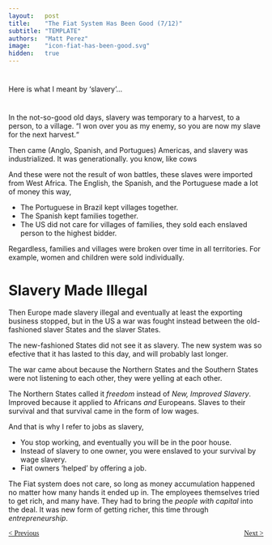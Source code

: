 ```yaml
---
layout:   post
title:    "The Fiat System Has Been Good (7/12)"
subtitle: "TEMPLATE"
authors:  "Matt Perez"
image:    "icon-fiat-has-been-good.svg"
hidden:   true
---
```


<div style="display:none; ">
 <p>Time for an alternative.</p>
</div>

<h1></h1>
 <p>Here is what I meant by &lsquo;slavery&rsquo;&hellip;</p>

<h1></h1>
 <p>In the not-so-good old days, slavery was temporary to a harvest, to a person, to a village. &ldquo;I won over you as my enemy, so you are now my slave for the next harvest.&ldquo;</p>
 <p>Then came (Anglo, Spanish, and Portugues) Americas, and slavery was industrialized. It was generationally. you know, <span id="_standout">like cows</span></p>
 <p>And these were not the result of won battles, these slaves were imported from West Africa. The English, the Spanish, and the Portuguese made a lot of money this way,</p>
  <ul>
   <li>The Portuguese in Brazil kept villages together.</li>
   <li>The Spanish kept families together.</li>
   <li>The US did not care for villages of families, they sold each enslaved person to the highest bidder.</li>
  </ul>
 <p>Regardless, families and villages were broken over time in all territories. For example, women and children were sold individually.</p>

<h1>Slavery Made Illegal</h1>
 <p>Then Europe made slavery illegal and eventually at least the exporting business stopped, but in the US a war was fought instead between the old-fashioned slaver States and the slaver States.</p>
 <p>The new-fashioned States did not see it as slavery. The new system was so efective that it has lasted to this day, and will probably last longer.</p>
 <p>The war came about because the Northern States and the Southern States were not listening to each other, they were yelling at each other.</p>
 <p>The Northern States called it <em>freedom</em> instead of <em class="_standout">New, Improved Slavery</em>. Improved because it applied to Africans <em>and</em> Europeans. Slaves to their survival and that survival came in the form of low wages.</p>
 <p>And that is why I refer to jobs as slavery,</p>
  <ul>
   <li>You stop working, and eventually you will be in the poor house.</li>
   <li>Instead of slavery to one owner, you were enslaved to your survival by wage slavery.</li>
   <li>Fiat owners &lsquo;helped&rsquo; by offering a job.</li>
  </ul>
 <p>The Fiat system does not care, so long as money accumulation happened no matter how many hands it ended up in. The employees themselves tried to get rich, and many have. They had to bring the <em>people with capital</em> into the deal. It was new form of getting richer, this time through <em>entrepreneurship</em>.</p>

<div style="margin-bottom:1in; font-family: American Typewriter, serif; ">
 <span style="float:left; ">
  <a href="https://radicalcompanies.com/2024/12/09/the-fiat-system-has-been-good">&lt; Previous</a>
 </span>
 <span style="float:right; ">
  <a href="https://radicalcompanies.com/2024/12/11/the-fiat-system-has-been-good">Next &gt;</a>
 </span>
</div>